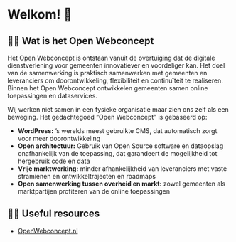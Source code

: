 
# Welkom! 👋

## 🙋‍♀️ Wat is het Open Webconcept
Het Open Webconcept is ontstaan vanuit de overtuiging dat de digitale dienstverlening voor gemeenten innovatiever en voordeliger kan.
Het doel van de samenwerking is praktisch samenwerken met gemeenten en leveranciers om doorontwikkeling, flexibiliteit en continuïteit te realiseren.
Binnen het Open Webconcept ontwikkelen gemeenten samen online toepassingen en dataservices.

Wij werken niet samen in een fysieke organisatie maar zien ons zelf als een beweging. Het gedachtegoed “Open Webconcept” is gebaseerd op:

- **WordPress:** ’s werelds meest gebruikte CMS, dat automatisch zorgt voor meer doorontwikkeling
- **Open architectuur:** Gebruik van Open Source software en dataopslag onafhankelijk van de toepassing, dat garandeert de mogelijkheid tot hergebruik code en data
- **Vrije marktwerking:** minder afhankelijkheid van leveranciers met vaste stramienen en ontwikkeltrajecten en roadmaps
- **Open samenwerking tussen overheid en markt:** zowel gemeenten als marktpartijen profiteren van de online toepassingen

## 👩‍💻 Useful resources 
- [OpenWebconcept.nl](https://openwebconcept.nl)
